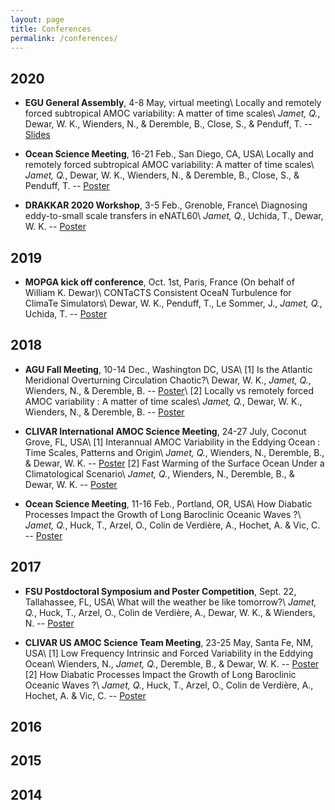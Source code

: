 ```yaml
---
layout: page
title: Conferences
permalink: /conferences/
---
```


## 2020
 - **EGU General Assembly**, 4-8 May, virtual meeting\\
 Locally and remotely forced subtropical AMOC variability: A matter of time scales\\
 *Jamet, Q.*, Dewar, W. K., Wienders, N., & Deremble, B., Close, S., & Penduff, T. -- [Slides](http://ocean.fsu.edu/~qjamet/share/files/Jamet_etal_EGU2020.pdf)

 - **Ocean Science Meeting**, 16-21 Feb., San Diego, CA, USA\\
 Locally and remotely forced subtropical AMOC variability: A matter of time scales\\
 *Jamet, Q.*, Dewar, W. K., Wienders, N., & Deremble, B., Close, S., & Penduff, T. -- [Poster](http://ocean.fsu.edu/~qjamet/share/files/Jamet_etal_OSM2020.pdf)

 - **DRAKKAR 2020 Workshop**, 3-5 Feb., Grenoble, France\\
 Diagnosing eddy-to-small scale transfers in eNATL60\\
 *Jamet, Q.*, Uchida, T., Dewar, W. K. -- [Poster](http://ocean.fsu.edu/~qjamet/share/files/Jamet_Uchida_Dewar_DRAKKAR2020.pdf)

## 2019
 - **MOPGA kick off conference**, Oct. 1st, Paris, France (On behalf of William K. Dewar)\\
 CONTaCTS Consistent OceaN Turbulence for ClimaTe Simulators\\
 Dewar, W. K., Penduff, T., Le Sommer, J., *Jamet, Q.*, Uchida, T. -- [Poster](http://ocean.fsu.edu/~qjamet/share/files/Poster_CONTACTS_Paris_sept2019.pdf)

## 2018
 - **AGU Fall Meeting**, 10-14 Dec., Washington DC, USA\\
 [1] Is the Atlantic Meridional Overturning Circulation Chaotic?\\
 Dewar, W. K., *Jamet, Q.*, Wienders, N., & Deremble, B. -- [Poster](http://ocean.fsu.edu/~qjamet/share/files/amoc_intrins_forced_AGU_A51H-2249.pdf)\\
 [2] Locally vs remotely forced AMOC variability : A matter of time scales\\
 *Jamet, Q.*, Dewar, W. K., Wienders, N., & Deremble, B. -- [Poster](http://ocean.fsu.edu/~qjamet/share/files/amoc_local_remote_AGU_A51H-2250.pdf)

 - **CLIVAR International AMOC Science Meeting**, 24-27 July, Coconut Grove, FL, USA\\
 [1] Interannual AMOC Variability in the Eddying Ocean : Time Scales, Patterns and Origin\\
 *Jamet, Q.*, Wienders, N., Deremble, B., & Dewar, W. K. -- [Poster](http://ocean.fsu.edu/~qjamet/share/files/jamet-quentin-2018-amoc-chao.pdf)
 [2] Fast Warming of the Surface Ocean Under a Climatological Scenario\\
 *Jamet, Q.*, Wienders, N., Deremble, B., & Dewar, W. K. -- [Poster](http://ocean.fsu.edu/~qjamet/share/files/jamet-quentin-2018-amoc-clim.pdf)

 - **Ocean Science Meeting**, 11-16 Feb., Portland, OR, USA\\
 How Diabatic Processes Impact the Growth of Long Baroclinic Oceanic Waves ?\\
 *Jamet, Q.*, Huck, T., Arzel, O., Colin de Verdière, A., Hochet, A. & Vic, C. -- [Poster](http://ocean.fsu.edu/~qjamet/share/files/)

## 2017
 - **FSU Postdoctoral Symposium and Poster Competition**, Sept. 22, Tallahassee, FL, USA\\
 What will the weather be like tomorrow?\\
 *Jamet, Q.*, Huck, T., Arzel, O., Colin de Verdière, A., Dewar, W. K., & Wienders, N. -- [Poster](http://ocean.fsu.edu/~qjamet/share/files/posterComp_fall2017_JametQ_v2.pdf)

 - **CLIVAR US AMOC Science Team Meeting**, 23-25 May, Santa Fe, NM, USA\\
 [1] Low Frequency Intrinsic and Forced Variability in the Eddying Ocean\\
 Wienders, N., *Jamet, Q.*, Deremble, B., & Dewar, W. K. -- [Poster](http://ocean.fsu.edu/~qjamet/share/files/jamet-quentin-2017-amoc.pdf)
 [2] How Diabatic Processes Impact the Growth of Long Baroclinic Oceanic Waves ?\\
 *Jamet, Q.*, Huck, T., Arzel, O., Colin de Verdière, A., Hochet, A. & Vic, C. -- [Poster](http://ocean.fsu.edu/~qjamet/share/files/poster_chaocean.pdf)

## 2016

## 2015

## 2014
